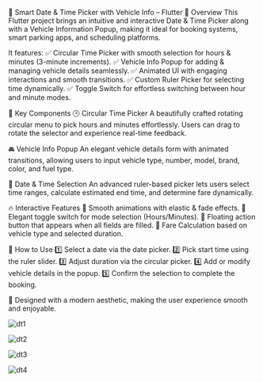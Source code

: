 🚗 Smart Date & Time Picker with Vehicle Info – Flutter
📌 Overview
This Flutter project brings an intuitive and interactive Date & Time Picker along with a Vehicle Information Popup, making it ideal for booking systems, smart parking apps, and scheduling platforms.

It features:
✅ Circular Time Picker with smooth selection for hours & minutes (3-minute increments).
✅ Vehicle Info Popup for adding & managing vehicle details seamlessly.
✅ Animated UI with engaging interactions and smooth transitions.
✅ Custom Ruler Picker for selecting time dynamically.
✅ Toggle Switch for effortless switching between hour and minute modes.

🎯 Key Components
🕒 Circular Time Picker
A beautifully crafted rotating circular menu to pick hours and minutes effortlessly. Users can drag to rotate the selector and experience real-time feedback.

🚘 Vehicle Info Popup
An elegant vehicle details form with animated transitions, allowing users to input vehicle type, number, model, brand, color, and fuel type.

📅 Date & Time Selection
An advanced ruler-based picker lets users select time ranges, calculate estimated end time, and determine fare dynamically.

🔥 Interactive Features
🔹 Smooth animations with elastic & fade effects.
🔹 Elegant toggle switch for mode selection (Hours/Minutes).
🔹 Floating action button that appears when all fields are filled.
🔹 Fare Calculation based on vehicle type and selected duration.

🚀 How to Use
1️⃣ Select a date via the date picker.
2️⃣ Pick start time using the ruler slider.
3️⃣ Adjust duration via the circular picker.
4️⃣ Add or modify vehicle details in the popup.
5️⃣ Confirm the selection to complete the booking.

🎨 Designed with a modern aesthetic, making the user experience smooth and enjoyable.

![dt1](https://github.com/user-attachments/assets/6b56f95f-4972-4c40-8623-ca9e22fcc624)

![dt2](https://github.com/user-attachments/assets/1f127f24-bd3c-42f8-8ccf-68516994d162)

![dt3](https://github.com/user-attachments/assets/6e1bdc83-a056-4085-ba7d-23b18a38a2c1)

![dt4](https://github.com/user-attachments/assets/94064227-bded-4861-aee4-21cf7a85b100)



